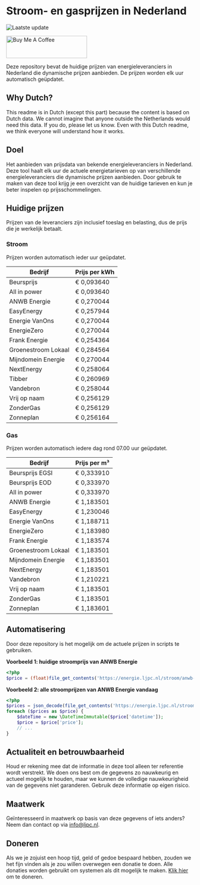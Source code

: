 # Stroom- en gasprijzen in Nederland

![Laatste update](https://img.shields.io/badge/laatste%20update-2025--07--11%2003%3A00%20CET-brightgreen)

<a href="https://www.buymeacoffee.com/Lars-" target="_blank"><img src="https://cdn.buymeacoffee.com/buttons/v2/default-orange.png" alt="Buy Me A Coffee" height="60" style="height: 60px !important;width: 217px !important;" ></a>

Deze repository bevat de huidige prijzen van energieleveranciers in Nederland die dynamische prijzen aanbieden. De prijzen worden elk uur automatisch geüpdatet.

## Why Dutch?

This readme is in Dutch (except this part) because the content is based on Dutch data. We cannot imagine that anyone outside the Netherlands would need this data. If you do, please let us know. Even with this Dutch readme, we think
everyone will understand how it works.

## Doel

Het aanbieden van prijsdata van bekende energieleveranciers in Nederland. Deze tool haalt elk uur de actuele energietarieven op van verschillende energieleveranciers die dynamische prijzen aanbieden. Door gebruik te maken van deze tool
krijg je een overzicht van de huidige tarieven en kun je beter inspelen op prijsschommelingen.

## Huidige prijzen

Prijzen van de leveranciers zijn inclusief toeslag en belasting, dus de prijs die je werkelijk betaalt.

### Stroom

Prijzen worden automatisch ieder uur geüpdatet.

 Bedrijf | Prijs per kWh 
---------|---------------
Beursprijs | € 0,093640
All in power | € 0,093640
ANWB Energie | € 0,270044
EasyEnergy | € 0,257944
Energie VanOns | € 0,270044
EnergieZero | € 0,270044
Frank Energie | € 0,254364
Groenestroom Lokaal | € 0,284564
Mijndomein Energie | € 0,270044
NextEnergy | € 0,258064
Tibber | € 0,260969
Vandebron | € 0,258044
Vrij op naam | € 0,256129
ZonderGas | € 0,256129
Zonneplan | € 0,256164


### Gas

Prijzen worden automatisch iedere dag rond 07.00 uur geüpdatet.

 Bedrijf | Prijs per m³ 
---------|--------------
Beursprijs EGSI | € 0,333910
Beursprijs EOD | € 0,333970
All in power | € 0,333970
ANWB Energie | € 1,183501
EasyEnergy | € 1,230046
Energie VanOns | € 1,188711
EnergieZero | € 1,183980
Frank Energie | € 1,183574
Groenestroom Lokaal | € 1,183501
Mijndomein Energie | € 1,183501
NextEnergy | € 1,183501
Vandebron | € 1,210221
Vrij op naam | € 1,183501
ZonderGas | € 1,183501
Zonneplan | € 1,183601


## Automatisering

Door deze repository is het mogelijk om de actuele prijzen in scripts te gebruiken.

**Voorbeeld 1: huidige stroomprijs van ANWB Energie**

```php
<?php
$price = (float)file_get_contents('https://energie.ljpc.nl/stroom/anwb-energie-nu.txt');

```

**Voorbeeld 2: alle stroomprijzen van ANWB Energie vandaag**

```php
<?php
$prices = json_decode(file_get_contents('https://energie.ljpc.nl/stroom/all-in-power-vandaag.json'),true);
foreach ($prices as $price) {
    $dateTime = new \DateTimeImmutable($price['datetime']);
    $price = $price['price'];
    // ...
}
```

## Actualiteit en betrouwbaarheid

Houd er rekening mee dat de informatie in deze tool alleen ter referentie wordt verstrekt. We doen ons best om de gegevens zo nauwkeurig en actueel mogelijk te houden, maar we kunnen de volledige nauwkeurigheid van de gegevens niet
garanderen. Gebruik deze informatie op eigen risico.

## Maatwerk

Geïnteresseerd in maatwerk op basis van deze gegevens of iets anders? Neem dan contact op
via [info@ljpc.nl](mailto:info@ljpc.nl?subject=Energie%20prijzen).

## Doneren

Als we je zojuist een hoop tijd, geld of gedoe bespaard hebben, zouden we het fijn vinden als je zou willen overwegen een
donatie te doen. Alle donaties worden gebruikt om systemen als dit mogelijk te
maken. [Klik hier](https://www.buymeacoffee.com/Lars-) om te doneren.
